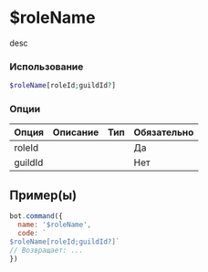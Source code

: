 # $roleName
desc
### Использование
```php
$roleName[roleId;guildId?]
```

### Опции

| Опция | Описание | Тип | Обязательно |
|--------|-------------|------|----------|
| roleId |  |  | Да | 
| guildId |  |  | Нет | 
## Пример(ы)

```javascript
bot.command({
  name: '$roleName',
  code: `
$roleName[roleId;guildId?]`
// Возвращает: ...
})
```